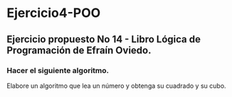 # Ejercicio4-POO

## Ejercicio propuesto No 14 - Libro Lógica de Programación de Efraín Oviedo.

### Hacer el siguiente algoritmo.

Elabore un algoritmo que lea un número y obtenga su cuadrado y su cubo.
